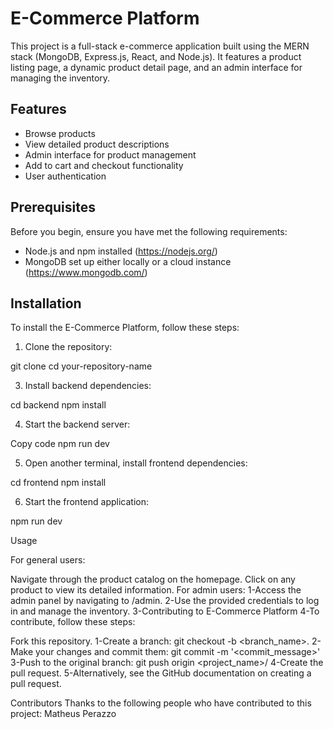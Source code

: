 # E-Commerce Platform

This project is a full-stack e-commerce application built using the MERN stack (MongoDB, Express.js, React, and Node.js). It features a product listing page, a dynamic product detail page, and an admin interface for managing the inventory.

## Features

- Browse products
- View detailed product descriptions
- Admin interface for product management
- Add to cart and checkout functionality
- User authentication

## Prerequisites

Before you begin, ensure you have met the following requirements:
- Node.js and npm installed (https://nodejs.org/)
- MongoDB set up either locally or a cloud instance (https://www.mongodb.com/)

## Installation

To install the E-Commerce Platform, follow these steps:

1. Clone the repository:
   
git clone 
cd your-repository-name

3. Install backend dependencies:

cd backend
npm install

4. Start the backend server:

Copy code
npm run dev

5. Open another terminal, install frontend dependencies:

cd frontend
npm install

6. Start the frontend application:

npm run dev

Usage

For general users:

Navigate through the product catalog on the homepage.
Click on any product to view its detailed information.
For admin users:
1-Access the admin panel by navigating to /admin.
2-Use the provided credentials to log in and manage the inventory.
3-Contributing to E-Commerce Platform
4-To contribute, follow these steps:

Fork this repository.
1-Create a branch: git checkout -b <branch_name>.
2-Make your changes and commit them: git commit -m '<commit_message>'
3-Push to the original branch: git push origin <project_name>/<location>
4-Create the pull request.
5-Alternatively, see the GitHub documentation on creating a pull request.

Contributors
Thanks to the following people who have contributed to this project: Matheus Perazzo
